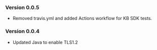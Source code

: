 ### Version  0.0.5
- Removed travis.yml and added Actions workflow for KB SDK tests.

### Version  0.0.4
- Updated Java to enable TLS1.2